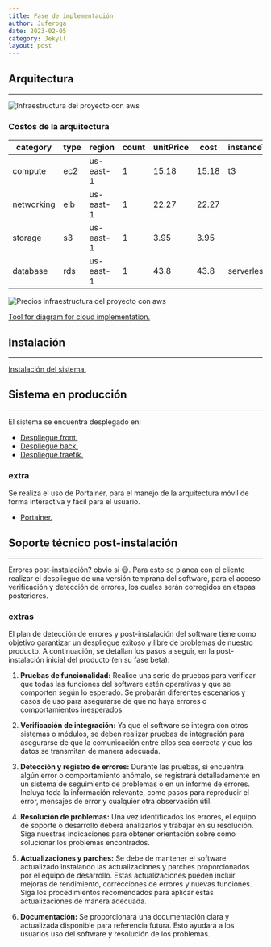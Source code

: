 ```yaml
---
title: Fase de implementación
author: Juferoga
date: 2023-02-05
category: Jekyll
layout: post
---
```


## Arquitectura

---

![Infraestructura del proyecto con aws](/seminario/assets/images/pages/implementacion/infra_fis.svg "Infraestructura del proyecto con aws")

### Costos de la arquitectura

<div class="table-wrapper" markdown="block">

  | category   | type | region    | count | unitPrice | cost  | instanceType | instanceSize | platform | role       | engine            | dataGb |
  |------------|------|-----------|-------|-----------|-------|--------------|--------------|----------|------------|-------------------|--------|
  | compute    | ec2  | us-east-1 | 1     | 15.18     | 15.18 | t3           | small        | Linux    |            |                   |        |
  | networking | elb  | us-east-1 | 1     | 22.27     | 22.27 |              |              |          |            |                   | 10     |
  | storage    | s3   | us-east-1 | 1     | 3.95      | 3.95  |              |              |          |            |                   | 0.25   |
  | database   | rds  | us-east-1 | 1     | 43.8      | 43.8  | serverless   | serverless   |          | serverless | aurora-postgresql |        |

</div>

![Precios infraestructura del proyecto con aws](/seminario/assets/images/pages/implementacion/infra_fis_prices.png "Precios infraestructura del proyecto con aws")

[Tool for diagram for cloud implementation.][1]

## Instalación

---

[Instalación del sistema.][2]

## Sistema en producción

---

El sistema se encuentra desplegado en:

* [Despliegue front.][3]
* [Despliegue back.][4]
* [Despliegue traefik.][5]

### extra

Se realiza el uso de Portainer, para el manejo de la arquitectura móvil de forma interactiva y fácil para el usuario.

* [Portainer.][6]

## Soporte técnico post-instalación

---

Errores post-instalación? obvio si 😆. Para esto se planea con el cliente realizar el despliegue de una versión temprana del software, para el acceso verificación y detección de errores, los cuales serán corregidos en etapas posteriores.

### extras

El plan de detección de errores y post-instalación del software tiene como objetivo garantizar un despliegue exitoso y libre de problemas de nuestro producto. A continuación, se detallan los pasos a seguir, en la post-instalación inicial del producto (en su fase beta):

1. **Pruebas de funcionalidad:** Realice una serie de pruebas para verificar que todas las funciones del software estén operativas y que se comporten según lo esperado. Se probarán diferentes escenarios y casos de uso para asegurarse de que no haya errores o comportamientos inesperados.

2. **Verificación de integración:** Ya que el software se integra con otros sistemas o módulos, se deben realizar pruebas de integración para asegurarse de que la comunicación entre ellos sea correcta y que los datos se transmitan de manera adecuada.

3. **Detección y registro de errores:** Durante las pruebas, si encuentra algún error o comportamiento anómalo, se registrará detalladamente en un sistema de seguimiento de problemas o en un informe de errores. Incluya toda la información relevante, como pasos para reproducir el error, mensajes de error y cualquier otra observación útil.

4. **Resolución de problemas:** Una vez identificados los errores, el equipo de soporte o desarrollo deberá analizarlos y trabajar en su resolución. Siga nuestras indicaciones para obtener orientación sobre cómo solucionar los problemas encontrados.

5. **Actualizaciones y parches:** Se debe de mantener el software actualizado instalando las actualizaciones y parches proporcionados por el equipo de desarrollo. Estas actualizaciones pueden incluir mejoras de rendimiento, correcciones de errores y nuevas funciones. Siga los procedimientos recomendados para aplicar estas actualizaciones de manera adecuada.

6. **Documentación:** Se proporcionará una documentación clara y actualizada disponible para referencia futura. Esto ayudará a los usuarios uso del software y resolución de los problemas.

[1]:https://www.cloudcraft.co/
[2]:https://juferoga.github.io/seminario/pages/04-evaluacion/#ensamblado-del-sistema
[3]:https://seminario.juferoga.live
[4]:https://back.juferoga.live
[5]:https://tk.juferoga.live
[6]:https://pt.juferoga.live
